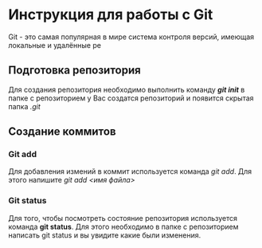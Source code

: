 # Инструкция для работы с Git #
Git - это самая популярная в мире система контроля версий, имеющая локальные и удалённые ре

## Подготовка репозитория ##
Для создания репозитория необходимо выполнить команду ***git init*** в папке с репозиторием у Вас создатся репозиторий и появится скрытая папка *.git*

## Создание коммитов ##
### Git add ###
Для добавления измений в коммит используется команда *git add*. Для этого напишите *git add <имя файла>*

### Git status ###
Для того, чтобы посмотреть состояние репозитория используется команда **git status**. Для этого необходимо в папке с репозиторием написать git status и вы увидите какие были изменения.
